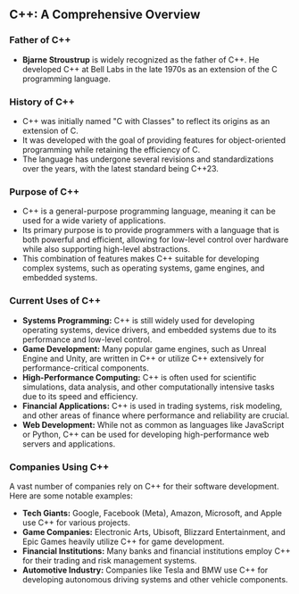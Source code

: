 ## C++: A Comprehensive Overview

### Father of C++
* **Bjarne Stroustrup** is widely recognized as the father of C++. He developed C++ at Bell Labs in the late 1970s as an extension of the C programming language.

### History of C++
* C++ was initially named "C with Classes" to reflect its origins as an extension of C.
* It was developed with the goal of providing features for object-oriented programming while retaining the efficiency of C.
* The language has undergone several revisions and standardizations over the years, with the latest standard being C++23.

### Purpose of C++
* C++ is a general-purpose programming language, meaning it can be used for a wide variety of applications.
* Its primary purpose is to provide programmers with a language that is both powerful and efficient, allowing for low-level control over hardware while also supporting high-level abstractions.
* This combination of features makes C++ suitable for developing complex systems, such as operating systems, game engines, and embedded systems.

### Current Uses of C++
* **Systems Programming:** C++ is still widely used for developing operating systems, device drivers, and embedded systems due to its performance and low-level control.
* **Game Development:** Many popular game engines, such as Unreal Engine and Unity, are written in C++ or utilize C++ extensively for performance-critical components.
* **High-Performance Computing:** C++ is often used for scientific simulations, data analysis, and other computationally intensive tasks due to its speed and efficiency.
* **Financial Applications:** C++ is used in trading systems, risk modeling, and other areas of finance where performance and reliability are crucial.
* **Web Development:** While not as common as languages like JavaScript or Python, C++ can be used for developing high-performance web servers and applications.

### Companies Using C++
A vast number of companies rely on C++ for their software development. Here are some notable examples:

* **Tech Giants:** Google, Facebook (Meta), Amazon, Microsoft, and Apple use C++ for various projects.
* **Game Companies:** Electronic Arts, Ubisoft, Blizzard Entertainment, and Epic Games heavily utilize C++ for game development.
* **Financial Institutions:** Many banks and financial institutions employ C++ for their trading and risk management systems.
* **Automotive Industry:** Companies like Tesla and BMW use C++ for developing autonomous driving systems and other vehicle components.
